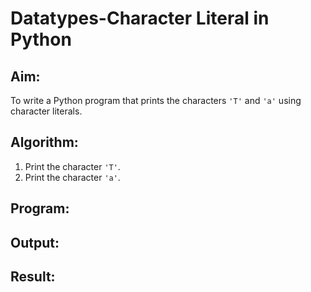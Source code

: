 # Datatypes-Character Literal in Python

## Aim:
To write a Python program that prints the characters `'T'` and `'a'` using character literals.

## Algorithm:
1. Print the character `'T'`.
2. Print the character `'a'`.

## Program:

## Output:

## Result:

